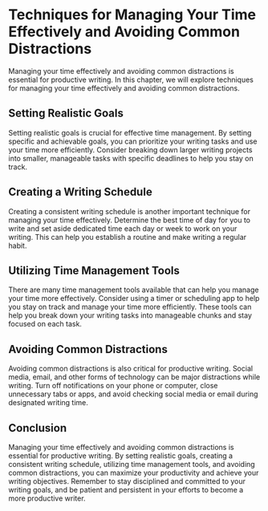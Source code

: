 Techniques for Managing Your Time Effectively and Avoiding Common Distractions
==============================================================================================================================

Managing your time effectively and avoiding common distractions is essential for productive writing. In this chapter, we will explore techniques for managing your time effectively and avoiding common distractions.

Setting Realistic Goals
-----------------------

Setting realistic goals is crucial for effective time management. By setting specific and achievable goals, you can prioritize your writing tasks and use your time more efficiently. Consider breaking down larger writing projects into smaller, manageable tasks with specific deadlines to help you stay on track.

Creating a Writing Schedule
---------------------------

Creating a consistent writing schedule is another important technique for managing your time effectively. Determine the best time of day for you to write and set aside dedicated time each day or week to work on your writing. This can help you establish a routine and make writing a regular habit.

Utilizing Time Management Tools
-------------------------------

There are many time management tools available that can help you manage your time more effectively. Consider using a timer or scheduling app to help you stay on track and manage your time more efficiently. These tools can help you break down your writing tasks into manageable chunks and stay focused on each task.

Avoiding Common Distractions
----------------------------

Avoiding common distractions is also critical for productive writing. Social media, email, and other forms of technology can be major distractions while writing. Turn off notifications on your phone or computer, close unnecessary tabs or apps, and avoid checking social media or email during designated writing time.

Conclusion
----------

Managing your time effectively and avoiding common distractions is essential for productive writing. By setting realistic goals, creating a consistent writing schedule, utilizing time management tools, and avoiding common distractions, you can maximize your productivity and achieve your writing objectives. Remember to stay disciplined and committed to your writing goals, and be patient and persistent in your efforts to become a more productive writer.
